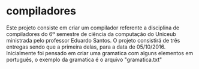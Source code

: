 # compiladores
  Este projeto consiste em criar um compilador referente a disciplina de compiladores do 6º semestre de ciência da computação do Uniceub ministrada pelo professor Eduardo Santos.
  O projeto consistirá de três entregas sendo que a primeira delas, para a data de 05/10/2016.
  Inicialmente foi pensado em criar uma gramatica com alguns elementos em português, o exemplo da gramatica é o arquivo "gramatica.txt"
  
